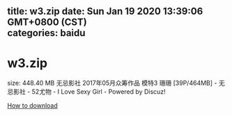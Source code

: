 
title: w3.zip
date: Sun Jan 19 2020 13:39:06 GMT+0800 (CST)    
categories: baidu
---

# w3.zip
size: 448.40 MB
 无忌影社 2017年05月众筹作品 模特3 珊珊 [39P/464MB] - 无忌影社 - 52尤物 - I Love Sexy Girl - Powered by Discuz!
 

[How to download](https://bpcam.bemobtrk.com/go/2ceec3aa-1ca2-46d6-b9ff-aaa5c184517c?jno=64)